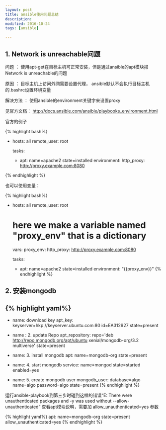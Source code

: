 ```yaml
---
layout: post
title: ansible使用问题总结
description: 
modified: 2016-10-24
tags: [ansible]

---
```


## 1. Network is unreachable问题
问题 ： 使用apt-get在目标主机可正常安装，但是通过ansible的apt模块报 Network is unreachable的问题

原因 ： 目标主机上访问外网需要设置代理， ansible默认不会执行目标主机的.bashrc设置环境变量

解决方法 ： 使用ansible的environment关键字来设置proxy

见官方文档： http://docs.ansible.com/ansible/playbooks_environment.html

官方的例子

{% highlight bash%}
- hosts: all
  remote_user: root

  tasks:

    - apt: name=apache2 state=installed
      environment:
      http_proxy: http://proxy.example.com:8080
      
{% endhighlight %}

也可以使用变量：

{% highlight bash%}
- hosts: all
  remote_user: root

  # here we make a variable named "proxy_env" that is a dictionary
  vars:
    proxy_env:
      http_proxy: http://proxy.example.com:8080

  tasks:

    - apt: name=apache2 state=installed
      environment: "{{proxy_env}}"
{% endhighlight %}

## 2. 安装mongodb

{% highlight yaml%}
---
- name: download key
  apt_key: keyserver=hkp://keyserver.ubuntu.com:80 id=EA312927 state=present

- name : 2. update Repo
  apt_repository: repo='deb http://repo.mongodb.org/apt/ubuntu xenial/mongodb-org/3.2 multiverse' state=present

- name: 3. install mongodb
  apt: name=mongodb-org state=present 

- name: 4. start mongodb
  service: name=mongod state=started enabled=yes

- name: 5. create mongodb user
  mongodb_user: database=algo name=algo password=algo state=present
{% endhighlight %}


运行ansible-playbook到第三步时碰到这样的错误“E: There were unauthenticated packages and -y was used without --allow-unauthenticated”
查看apt模块说明，需要加 allow_unauthenticated=yes 参数

{% highlight yaml%}
apt: name=mongodb-org state=present allow_unauthenticated=yes
{% endhighlight %}
